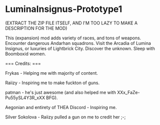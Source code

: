 # LuminaInsignus-Prototype1

(EXTRACT THE ZIP FILE ITSELF, AND I'M TOO LAZY TO MAKE A DESCRIPTION FOR THE MOD)

This (expansion) mod adds variety of races, and tons of weapons. Encounter dangerous Andarhan squadrons. Visit the Arcadia of Lumina Insignus, or luxuries of Lightbrick City. Discover the unknown. Sleep with Boomboxid women.



=== Credits: ===

Frykas - Helping me with majority of content. 

Raiizy - Inspiring me to make fuckton of guns.

patman - he's just awesome (and also helped me with XXx_FaZe-Pu55ySL4Y3R_xXX BFG).

Aegonian and entirety of THEA Discord - Inspiring me.

Silver Sokolova - Raiizy pulled a gun on me to credit her ;-;

